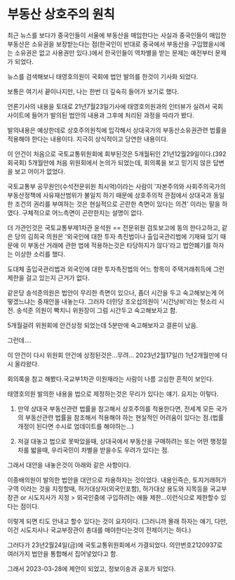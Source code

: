 # 부동산 상호주의 원칙

최근 뉴스를 보다가 중국인들이 서울에 부동산을 매입한다는 사실과
중국인들이 매입한 부동산은 소유권을 보장받는다는 점(한국인이 반대로 중국에서 부동산을 구입했을시에는 소유권은 없고 사용권만 있다.)에서 한국인들이 역차별을 받는 문제는 예전부터 문제가 되었다.

뉴스를 검색해보니 태영호의원이 국회에 법안 발의를 한것이 기사화 되었다.

보통은 여기서 끝이나지만, 나는 한번 더 깊숙히 들어가 보기로 했다.

언론기사의 내용을 토대로 21년7월23일기사에 태영호의원과의 인터뷰가 실려서 국회사이트에 들어가 발의된 법안의 내용과 그후에 처리된 과정을 따라가 봤다.

발의내용은 예상한데로 상호주의원칙에 입각해서 상대국가의 부동산소유권관련 법률을 적용해야 한다는 내용이다.
지극히 상식적이고 당연한 내용이다.

이 안건이 처음으로 국토교통위원회에 회부된것은 5개월뒤인
21년12월29일이다.(392회국회)
5개월만에 처음 위원회에서 논의가 되었는데, 회의록을 보고
믿기지 않은 답변을 보고 어이가 없었다.

국토교통부 공무원인(수석전문위원 최시억)이라는 사람이 '자본주의와 사회주의국가의 부동산정책에 사유재산범위가 불일치 하기 때문에 상호주의적 관점에서 상대국과 동일한 조건의 권리를 부여하는 것은 현실적으로 곤란한 측면이 있다는 의견' 이라는 말을 하였다. 구체적으로 어느측면이 곤란한지는 설명이 없다.

더 가관인것은 국토교통부제1차관 윤석원 == 전문위원 검토보고에 동의 한다고하고, 같은 당의 김희국 의원은 '외국인에 대한 투자 촉진법이나 출입국관리법에 기재돼 있기 때문에 이 부동산 거래에 관한 법에 적용하는것은 타당하지가 않다'라고 법안폐기를 하자는 이상한 소리를 했다.

도대체 출입국관리법과 외국인에 대한 투자촉진법의 어느 항목이 주택거래취득에 그런 제한을 걸고 있는지 근거가 없다.

같은당 송석준의원은 법안이 무리한 측면이 있으나, 좀더 시간을 두고 숙고해보는게 어떻겠느냐는 중재안을 내놓는다.
그러자 더민당 조오섭의원이 '시간낭비'라는 헛소리 시전.
송석준 의원이 빡치니 위원장이 그럼 시간두고 숙고해보자고 함.

5개월걸려 위원회에 안건상정 되었는데 5분만에 숙고해보자고 결론이 났음.

그런데....

이 안건이 다시 위원회 안건에 상정된것은...무려...
2023년2월17일(!) 1년2개월만에 다시 올라왔다.

회의록을 참고 해봤다.국교부1차관 이원재라는 사람이 나름 고심한 흔적이 보인다.

태영호의원 발의한 내용을 법으로 제정하는것은 무리가 있다는 얘기.
요지는 이렇다.
1. 만약 상대국 부동산관련 법률을 참고해서 상호주의를 적용한다면, 전세계 모든 국가의 부동산관련 법률을 참조해서 적용해야 하는 현실적인 어려움이 있다는 점.(법률 개정이 된다면 수시로 업데이트를 해야하는...)

2. 저걸 대놓고 법으로 못박았을때, 상대국에서 부동산을 구매하려는 또는 어떤 행정절차를 밟을때, 우리국민이 차별을 받을수도 우려가 있다는 점.

그래서 대안을 내놓은것이 아래와 같은 사항이다.

이종배의원이 발의한 법안을 대안으로 차용하자는 것이었다.
내용인즉슨,
토지거래허가구역 이라는 것을 지정할때, 허가대상자(외국인포함),
허가대상 용도와 지목등을 국교부장관 or 시도지사가 지정 >
외국인중에 구입하려는 애들 제한...이런식으로 제한할수 있다는 점이다.

이렇게 되면 티도 안내고 할수 있다는 것이 요지이다.
(그러니까 몰래 하자는 얘기, 다만, 이건 시도지사나 국교부장관이
 총대를 매야한다는것이 전제이기는 하다.)

 그러다가
 23년2월24일(금)에 국토교통위원회에서 가결되었다.
 의안번호2120937로 여러가지 법안을 통합해서 집어넣었다고 함.

 그래서 
 2023-03-28에 제안이 되었고, 정보이송과 공포가 되었다.
 

